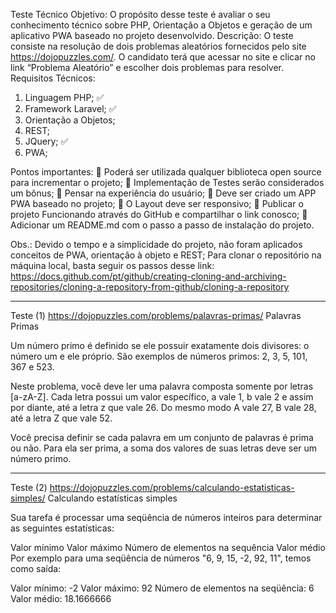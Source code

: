Teste Técnico
Objetivo:
O propósito desse teste é avaliar o seu conhecimento técnico sobre PHP, Orientação a Objetos
e geração de um aplicativo PWA baseado no projeto desenvolvido.
Descrição:
O teste consiste na resolução de dois problemas aleatórios fornecidos pelo site
https://dojopuzzles.com/. O candidato terá que acessar no site e clicar no link “Problema
Aleatório” e escolher dois problemas para resolver.
Requisitos Técnicos:
1. Linguagem PHP; ✅
2. Framework Laravel; ✅
3. Orientação a Objetos;
4. REST;
5. JQuery; ✅
6. PWA;

Pontos importantes:
 Poderá ser utilizada qualquer biblioteca open source para incrementar o projeto;
 Implementação de Testes serão considerados um bônus;
 Pensar na experiência do usuário;
 Deve ser criado um APP PWA baseado no projeto;
 O Layout deve ser responsivo;
 Publicar o projeto Funcionando através do GitHub e compartilhar o link conosco;
 Adicionar um README.md com o passo a passo de instalação do projeto.

Obs.: Devido o tempo e a simplicidade do projeto, não foram aplicados conceitos de PWA, orientação à objeto e REST;
Para clonar o repositório na máquina local, basta seguir os passos desse link:
https://docs.github.com/pt/github/creating-cloning-and-archiving-repositories/cloning-a-repository-from-github/cloning-a-repository
_______________________________________________________________________________________________________________________

Teste (1) https://dojopuzzles.com/problems/palavras-primas/
Palavras Primas

Um número primo é definido se ele possuir exatamente dois divisores: o número um e ele próprio. São exemplos de números primos: 2, 3, 5, 101, 367 e 523.

Neste problema, você deve ler uma palavra composta somente por letras [a-zA-Z]. Cada letra possui um valor específico, a vale 1, b vale 2 e assim por diante, até a letra z que vale 26. Do mesmo modo A vale 27, B vale 28, até a letra Z que vale 52.

Você precisa definir se cada palavra em um conjunto de palavras é prima ou não. Para ela ser prima, a soma dos valores de suas letras deve ser um número primo.
_______________________________________________________________________________________________________________________

Teste (2) https://dojopuzzles.com/problems/calculando-estatisticas-simples/
Calculando estatísticas simples

Sua tarefa é processar uma seqüência de números inteiros para determinar as seguintes estatísticas:

Valor mínimo
Valor máximo
Número de elementos na sequência
Valor médio
Por exemplo para uma seqüência de números "6, 9, 15, -2, 92, 11", temos como saída:

Valor mínimo: -2
Valor máximo: 92
Número de elementos na seqüência: 6
Valor médio: 18.1666666
